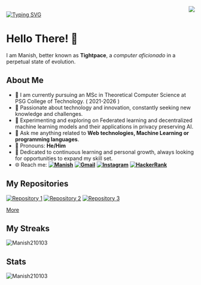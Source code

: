 <img align="right" src="https://visitor-badge.laobi.icu/badge?page_id=Manish210103.Mainsh210103">

<p>
  <a href="https://git.io/typing-svg">
  <img src="https://readme-typing-svg.demolab.com?font=Fira+Code&pause=1000&color=FFFFFF&width=435&lines=Manish;Explorer🚀🎓🔬📚 &size=32" alt="Typing SVG" /></a>
</p>


# Hello There! 👋
I am Manish, better known as **Tightpace**, a _computer aficionado_ in a perpetual state of evolution.


## About Me
- 📖  I am currently pursuing an MSc in Theoretical Computer Science at PSG College of Technology. ( 2021-2026 )
- 🌟 Passionate about technology and innovation, constantly seeking new knowledge and challenges.
- 🌱 Experimenting and exploring on Federated learning and decentralized machine learning models and their applications in privacy preserving AI.
- 💬 Ask me anything related to **Web technologies, Machine Learning or programming languages**.
- 👨 Pronouns: **He/Him**
- 🚀 Dedicated to continuous learning and personal growth, always looking for opportunities to expand my skill set.
- 🌐 Reach me: 
**[![Manish](https://img.shields.io/badge/LinkedIn-0077B5?style=for-the-badge&logo=linkedin&logoColor=white)](https://www.linkedin.com/in/manishm-2101/)**
**[![Gmail](https://img.shields.io/badge/Gmail-D14836?style=for-the-badge&logo=gmail&logoColor=white)](mailto:manishm210103@gmail.com)**
**[![Instagram](https://img.shields.io/badge/Instagram-E4405F?style=for-the-badge&logo=instagram&logoColor=white)](https://www.instagram.com/manish._.21/)**
**[![HackerRank](https://img.shields.io/badge/HackerRank-2EC866?style=for-the-badge&logo=hackerrank&logoColor=white)](https://www.hackerrank.com/manishm210103)**

## My Repositories

[![Repository 1](https://img.shields.io/badge/Repository%201-Description%201-blue?logo=data:image/svg+xml;base64,PHN2ZyB4bWxucz0iaHR0cDovL3d3dy53My5vcmcvMjAwMC9zdmciIHdpZHRoPSIxOCIgaGVpZ2h0PSIxOCIgdmlld0JveD0iMCAwIDE4IDE4Ij4KPHBhdGggZmlsbD0iIzAwMDAwMCIgZD0iTTE4IDBIOC0xOEw4IDE0IDkgMTQgOEg4eiIvPjwvc3ZnPgo=)](https://github.com/Manish210103/BookMyConsultation)
[![Repository 2](https://img.shields.io/badge/Repository%202-Description%202-blue?logo=data:image/svg+xml;base64,PHN2ZyB4bWxucz0iaHR0cDovL3d3dy53My5vcmcvMjAwMC9zdmciIHdpZHRoPSIxOCIgaGVpZ2h0PSIxOCIgdmlld0JveD0iMCAwIDE4IDE4Ij4KPHBhdGggZmlsbD0iIzAwMDAwMCIgZD0iTTE4IDBIOC0xOEw4IDE0IDkgMTQgOEg4eiIvPjwvc3ZnPgo=)](https://github.com/Manish210103/Phoenix)
[![Repository 3](https://img.shields.io/badge/Repository%203-Description%203-blue?logo=data:image/svg+xml;base64,PHN2ZyB4bWxucz0iaHR0cDovL3d3dy53My5vcmcvMjAwMC9zdmciIHdpZHRoPSIxOCIgaGVpZ2h0PSIxOCIgdmlld0JveD0iMCAwIDE4IDE4Ij4KPHBhdGggZmlsbD0iIzAwMDAwMCIgZD0iTTE4IDBIOC0xOEw4IDE0IDkgMTQgOEg4eiIvPjwvc3ZnPgo=)](https://github.com/Manish210103/Simple-Calculator)

[More](https://github.com/Manish210103?tab=repositories)

## My Streaks
<p><img align="center" src="https://github-readme-streak-stats.herokuapp.com/?user=Manish210103&" alt="Manish210103" /></p>

## Stats
<p><img align="center" src="https://github-readme-stats.vercel.app/api?username=Manish210103&show_icons=true&locale=en" alt="Manish210103" /></p>

